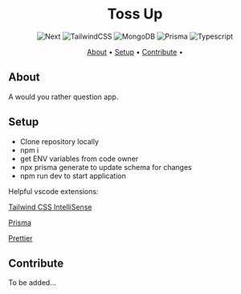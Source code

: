 <h1 align="center">Toss Up</h1>

<div align="center">

![Next](https://img.shields.io/badge/Next.js-000000.svg?style=for-the-badge&logo=nextdotjs&logoColor=white)
![TailwindCSS](https://img.shields.io/badge/-TailwindCSS-000?&logo=tailwindcss&style=for-the-badge)
![MongoDB](https://img.shields.io/badge/-MongoDB-000?&logo=MongoDB&style=for-the-badge)
![Prisma](https://img.shields.io/badge/-Prisma-000?&logo=Prisma&style=for-the-badge)
![Typescript](https://img.shields.io/badge/TypeScript-3178C6.svg?style=for-the-badge&logo=TypeScript&logoColor=white)

</div>

<p align="center">
  <a href="#about">About</a> •
  <a href="#setup">Setup</a> •
  <a href="#contribute">Contribute</a> •
</p>

## About

A would you rather question app.

## Setup

- Clone repository locally
- npm i
- get ENV variables from code owner
- npx prisma generate to update schema for changes
- npm run dev to start application

Helpful vscode extensions:

[Tailwind CSS IntelliSense](https://marketplace.visualstudio.com/items?itemName=bradlc.vscode-tailwindcss)

[Prisma](https://marketplace.visualstudio.com/items?itemName=Prisma.prisma)

[Prettier](https://marketplace.visualstudio.com/items?itemName=esbenp.prettier-vscode)

## Contribute

To be added...
